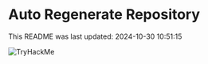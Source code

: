 # Auto Regenerate Repository

This README was last updated: 2024-10-30 10:51:15

 ![TryHackMe](https://tryhackme.com/badge/533634)